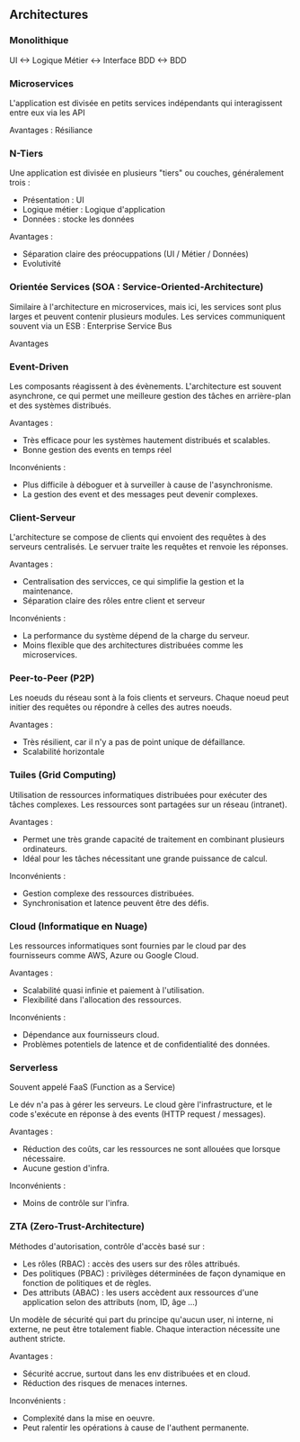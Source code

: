 ## Architectures

### Monolithique

UI <-> Logique Métier <-> Interface BDD <-> BDD

### Microservices

L'application est divisée en petits services indépendants qui interagissent entre eux via les API

Avantages : Résiliance

### N-Tiers

Une application est divisée en plusieurs "tiers" ou couches, généralement trois : 
- Présentation : UI
- Logique métier : Logique d'application
- Données : stocke les données

Avantages : 
- Séparation claire des préocuppations (UI / Métier / Données)
- Evolutivité 

### Orientée Services (SOA : Service-Oriented-Architecture)

Similaire à l'architecture en microservices, mais ici, les services sont plus larges et peuvent contenir plusieurs modules. Les services communiquent souvent via un ESB : Enterprise Service Bus

Avantages


### Event-Driven 

Les composants réagissent à des évènements. L'architecture est souvent asynchrone, ce qui permet une meilleure gestion des tâches en arrière-plan et des systèmes distribués.

Avantages : 
- Très efficace pour les systèmes hautement distribués et scalables.
- Bonne gestion des events en temps réel

Inconvénients : 
- Plus difficile à déboguer et à surveiller à cause de l'asynchronisme.
- La gestion des event et des messages peut devenir complexes.

### Client-Serveur

L'architecture se compose de clients qui envoient des requêtes à des serveurs centralisés. Le servuer traite les requêtes et renvoie les réponses.

Avantages : 
- Centralisation des servicces, ce qui simplifie la gestion et la maintenance.
- Séparation claire des rôles entre client et serveur

Inconvénients : 
- La performance du système dépend de la charge du serveur.
- Moins flexible que des architectures distribuées comme les microservices.

### Peer-to-Peer (P2P)

Les noeuds du réseau sont à la fois clients et serveurs. Chaque noeud peut initier des requêtes ou répondre à celles des autres noeuds.

Avantages : 
- Très résilient, car il n'y a pas de point unique de défaillance.
- Scalabilité horizontale

### Tuiles (Grid Computing)

Utilisation de ressources informatiques distribuées pour exécuter des tâches complexes. Les ressources sont partagées sur un réseau (intranet).

Avantages : 
- Permet une très grande capacité de traitement en combinant plusieurs ordinateurs.
- Idéal pour les tâches nécessitant une grande puissance de calcul.

Inconvénients : 
- Gestion complexe des ressources distribuées.
- Synchronisation et latence peuvent être des défis.

### Cloud (Informatique en Nuage)

Les ressources informatiques sont fournies par le cloud par des fournisseurs comme AWS, Azure ou Google Cloud.

Avantages : 
- Scalabilité quasi infinie et paiement à l'utilisation.
- Flexibilité dans l'allocation des ressources.

Inconvénients : 
- Dépendance aux fournisseurs cloud.
- Problèmes potentiels de latence et de confidentialité des données.

### Serverless

Souvent appelé FaaS (Function as a Service)


Le dév n'a pas à gérer les serveurs. Le cloud gère l'infrastructure, et le code s'exécute en réponse à des events (HTTP request / messages).

Avantages : 
- Réduction des coûts, car les ressources ne sont allouées que lorsque nécessaire.
- Aucune gestion d'infra.

Inconvénients : 
- Moins de contrôle sur l'infra.


### ZTA (Zero-Trust-Architecture)

Méthodes d'autorisation, contrôle d'accès basé sur : 
- Les rôles (RBAC) : accès des users sur des rôles attribués.
- Des politiques (PBAC) : privilèges déterminées de façon dynamique en fonction de politiques et de règles.
- Des attributs (ABAC) : les users accèdent aux ressources d'une application selon des attributs (nom, ID, âge ...)

Un modèle de sécurité qui part du principe qu'aucun user, ni interne, ni externe, ne peut être totalement fiable. Chaque interaction nécessite une authent stricte.

Avantages : 
- Sécurité accrue, surtout dans les env distribuées et en cloud.
- Réduction des risques de menaces internes.

Inconvénients : 
- Complexité dans la mise en oeuvre.
- Peut ralentir les opérations à cause de l'authent permanente.


